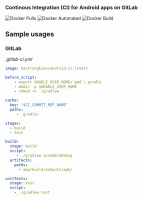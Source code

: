 ### Continous Integration (CI) for Android apps on GitLab

![Docker Pulls](https://img.shields.io/docker/pulls/hantrungkien/android-ci.svg)
![Docker Automated](https://img.shields.io/docker/automated/hantrungkien/android-ci.svg)
![Docker Build](https://img.shields.io/docker/cloud/build/hantrungkien/android-ci.svg)

## Sample usages
### GitLab
*.gitlab-ci.yml*

```yml
image: hantrungkien/android-ci:latest

before_script:
    - export GRADLE_USER_HOME=`pwd`/.gradle
    - mkdir -p $GRADLE_USER_HOME
    - chmod +x ./gradlew

cache:
  key: "$CI_COMMIT_REF_NAME"
  paths:
     - .gradle/

stages:
  - build
  - test

build:
  stage: build
  script:
     - ./gradlew assembleDebug
  artifacts:
    paths:
      - app/build/outputs/apk/

unitTests:
  stage: test
  script:
    - ./gradlew test
```
